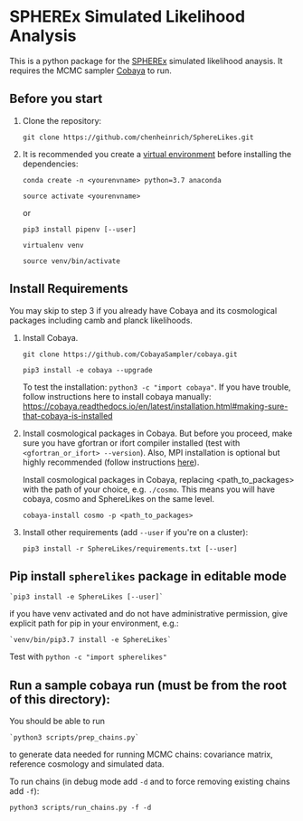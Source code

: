 # SPHEREx Simulated Likelihood Analysis

This is a python package for the [SPHEREx](https://spherex.caltech.edu/) simulated likelihood anaysis.
It requires the MCMC sampler [Cobaya](https://cobaya.readthedocs.io/en/latest/index.html) to run.

## Before you start

1. Clone the repository:

   `git clone https://github.com/chenheinrich/SphereLikes.git`

2. It is recommended you create a [virtual environment](https://uoa-eresearch.github.io/eresearch-cookbook/recipe/2014/11/20/conda/) before installing the dependencies:

   `conda create -n <yourenvname> python=3.7 anaconda`

   `source activate <yourenvname>`

   or

   `pip3 install pipenv [--user]`

   `virtualenv venv`

   `source venv/bin/activate`

## Install Requirements

You may skip to step 3 if you already have Cobaya and its cosmological packages including camb and planck likelihoods.

1. Install Cobaya.

   `git clone https://github.com/CobayaSampler/cobaya.git`

   `pip3 install -e cobaya --upgrade`

   To test the installation: `python3 -c "import cobaya"`. If you have trouble, follow instructions here to install cobaya manually: https://cobaya.readthedocs.io/en/latest/installation.html#making-sure-that-cobaya-is-installed

2. Install cosmological packages in Cobaya. But before you proceed, make sure you have gfortran or ifort compiler installed (test with `<gfortran_or_ifort> --version`). Also, MPI installation is optional but highly recommended (follow instructions [here](https://cobaya.readthedocs.io/en/latest/installation.html)).

   Install cosmological packages in Cobaya, replacing <path_to_packages> with the path of your choice, e.g. `./cosmo`. This means you will have cobaya, cosmo and SphereLikes on the same level.

   `cobaya-install cosmo -p <path_to_packages>`

3. Install other requirements (add `--user` if you're on a cluster):

   `pip3 install -r SphereLikes/requirements.txt [--user]`

## Pip install `spherelikes` package in editable mode

    `pip3 install -e SphereLikes [--user]`

if you have venv activated and do not have administrative permission, give explicit path for pip in your environment, e.g.:

    `venv/bin/pip3.7 install -e SphereLikes`

Test with `python -c "import spherelikes"`

## Run a sample cobaya run (must be from the root of this directory):

You should be able to run

    `python3 scripts/prep_chains.py`

to generate data needed for running MCMC chains: covariance matrix, reference cosmology and simulated data.

To run chains (in debug mode add `-d` and to force removing existing chains add `-f`):

`python3 scripts/run_chains.py -f -d`
